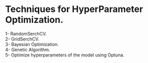 <h1>Techniques for HyperParameter Optimization.</h1>  

1- RandomSerchCV.  
2- GridSerchCV.  
3- Bayesian Optimization.  
4- Genetic Algorithm.  
5- Optimize hyperparameters of the model using Optuna.
